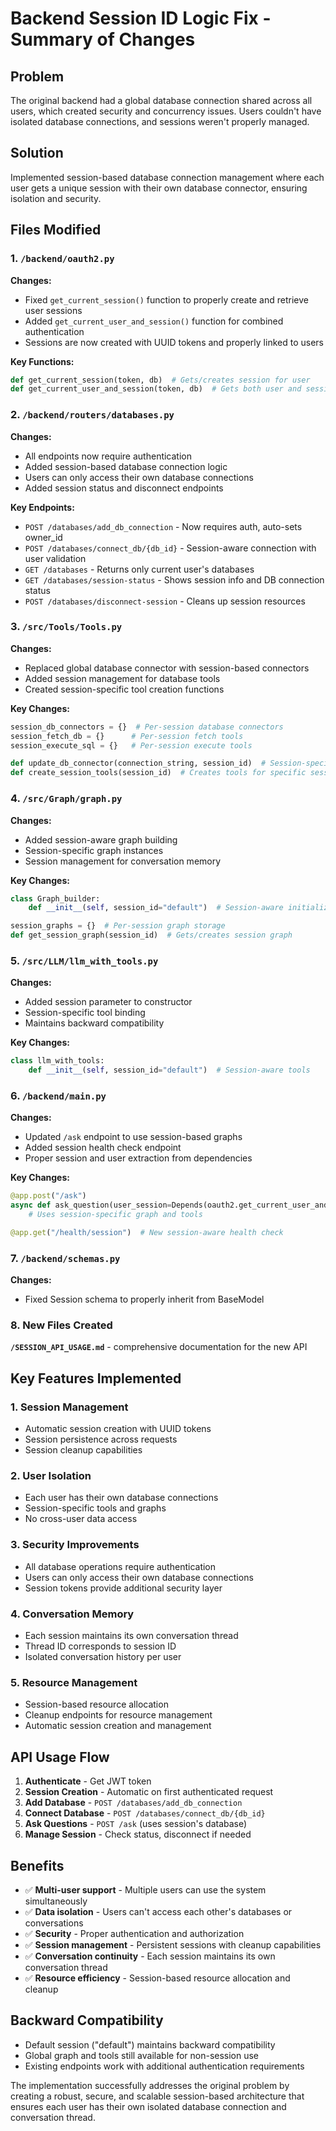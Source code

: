 # Backend Session ID Logic Fix - Summary of Changes

## Problem
The original backend had a global database connection shared across all users, which created security and concurrency issues. Users couldn't have isolated database connections, and sessions weren't properly managed.

## Solution
Implemented session-based database connection management where each user gets a unique session with their own database connector, ensuring isolation and security.

## Files Modified

### 1. `/backend/oauth2.py`
**Changes:**
- Fixed `get_current_session()` function to properly create and retrieve user sessions
- Added `get_current_user_and_session()` function for combined authentication
- Sessions are now created with UUID tokens and properly linked to users

**Key Functions:**
```python
def get_current_session(token, db)  # Gets/creates session for user
def get_current_user_and_session(token, db)  # Gets both user and session
```

### 2. `/backend/routers/databases.py`
**Changes:**
- All endpoints now require authentication
- Added session-based database connection logic
- Users can only access their own database connections
- Added session status and disconnect endpoints

**Key Endpoints:**
- `POST /databases/add_db_connection` - Now requires auth, auto-sets owner_id
- `POST /databases/connect_db/{db_id}` - Session-aware connection with user validation
- `GET /databases` - Returns only current user's databases
- `GET /databases/session-status` - Shows session info and DB connection status
- `POST /databases/disconnect-session` - Cleans up session resources

### 3. `/src/Tools/Tools.py`
**Changes:**
- Replaced global database connector with session-based connectors
- Added session management for database tools
- Created session-specific tool creation functions

**Key Changes:**
```python
session_db_connectors = {}  # Per-session database connectors
session_fetch_db = {}      # Per-session fetch tools
session_execute_sql = {}   # Per-session execute tools

def update_db_connector(connection_string, session_id)  # Session-specific updates
def create_session_tools(session_id)  # Creates tools for specific session
```

### 4. `/src/Graph/graph.py`
**Changes:**
- Added session-aware graph building
- Session-specific graph instances
- Session management for conversation memory

**Key Changes:**
```python
class Graph_builder:
    def __init__(self, session_id="default")  # Session-aware initialization

session_graphs = {}  # Per-session graph storage
def get_session_graph(session_id)  # Gets/creates session graph
```

### 5. `/src/LLM/llm_with_tools.py`
**Changes:**
- Added session parameter to constructor
- Session-specific tool binding
- Maintains backward compatibility

**Key Changes:**
```python
class llm_with_tools:
    def __init__(self, session_id="default")  # Session-aware tools
```

### 6. `/backend/main.py`
**Changes:**
- Updated `/ask` endpoint to use session-based graphs
- Added session health check endpoint
- Proper session and user extraction from dependencies

**Key Changes:**
```python
@app.post("/ask")
async def ask_question(user_session=Depends(oauth2.get_current_user_and_session))
    # Uses session-specific graph and tools

@app.get("/health/session")  # New session-aware health check
```

### 7. `/backend/schemas.py`
**Changes:**
- Fixed Session schema to properly inherit from BaseModel

### 8. New Files Created
**`/SESSION_API_USAGE.md`** - comprehensive documentation for the new API

## Key Features Implemented

### 1. Session Management
- Automatic session creation with UUID tokens
- Session persistence across requests
- Session cleanup capabilities

### 2. User Isolation
- Each user has their own database connections
- Session-specific tools and graphs
- No cross-user data access

### 3. Security Improvements
- All database operations require authentication
- Users can only access their own database connections
- Session tokens provide additional security layer

### 4. Conversation Memory
- Each session maintains its own conversation thread
- Thread ID corresponds to session ID
- Isolated conversation history per user

### 5. Resource Management
- Session-based resource allocation
- Cleanup endpoints for resource management
- Automatic session creation and management

## API Usage Flow

1. **Authenticate** - Get JWT token
2. **Session Creation** - Automatic on first authenticated request
3. **Add Database** - `POST /databases/add_db_connection`
4. **Connect Database** - `POST /databases/connect_db/{db_id}`
5. **Ask Questions** - `POST /ask` (uses session's database)
6. **Manage Session** - Check status, disconnect if needed

## Benefits

- ✅ **Multi-user support** - Multiple users can use the system simultaneously
- ✅ **Data isolation** - Users can't access each other's databases or conversations
- ✅ **Security** - Proper authentication and authorization
- ✅ **Session management** - Persistent sessions with cleanup capabilities
- ✅ **Conversation continuity** - Each session maintains its own conversation thread
- ✅ **Resource efficiency** - Session-based resource allocation and cleanup

## Backward Compatibility
- Default session ("default") maintains backward compatibility
- Global graph and tools still available for non-session use
- Existing endpoints work with additional authentication requirements

The implementation successfully addresses the original problem by creating a robust, secure, and scalable session-based architecture that ensures each user has their own isolated database connection and conversation thread.